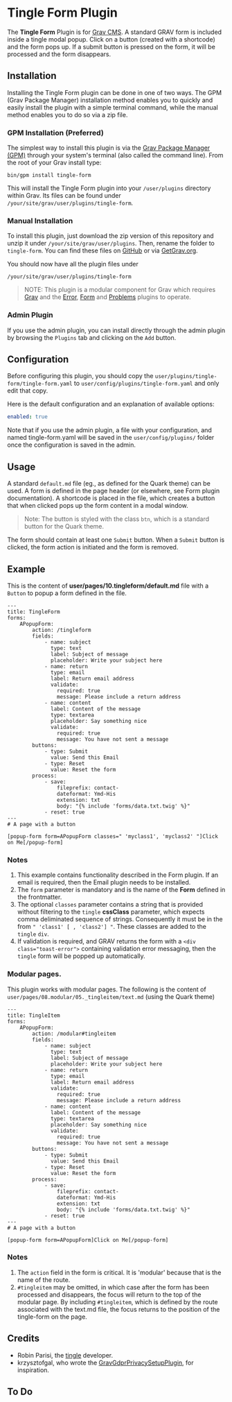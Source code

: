 # Tingle Form Plugin

The **Tingle Form** Plugin is for [Grav CMS](http://github.com/getgrav/grav). A standard GRAV form is included inside a tingle modal popup. Click on a button (created with a shortcode) and the form pops up. If a submit button is pressed on the form, it will be processed and the form disappears.

## Installation

Installing the Tingle Form plugin can be done in one of two ways. The GPM (Grav Package Manager) installation method enables you to quickly and easily install the plugin with a simple terminal command, while the manual method enables you to do so via a zip file.

### GPM Installation (Preferred)

The simplest way to install this plugin is via the [Grav Package Manager (GPM)](http://learn.getgrav.org/advanced/grav-gpm) through your system's terminal (also called the command line).  From the root of your Grav install type:

    bin/gpm install tingle-form

This will install the Tingle Form plugin into your `/user/plugins` directory within Grav. Its files can be found under `/your/site/grav/user/plugins/tingle-form`.

### Manual Installation

To install this plugin, just download the zip version of this repository and unzip it under `/your/site/grav/user/plugins`. Then, rename the folder to `tingle-form`. You can find these files on [GitHub](https://github.com/finanalyst/grav-plugin-tingle-form) or via [GetGrav.org](http://getgrav.org/downloads/plugins#extras).

You should now have all the plugin files under

    /your/site/grav/user/plugins/tingle-form

> NOTE: This plugin is a modular component for Grav which requires [Grav](http://github.com/getgrav/grav) and the [Error](https://github.com/getgrav/grav-plugin-error), [Form](https://github.com/getgrav/grav-plugin-form) and [Problems](https://github.com/getgrav/grav-plugin-problems) plugins to operate.

### Admin Plugin

If you use the admin plugin, you can install directly through the admin plugin by browsing the `Plugins` tab and clicking on the `Add` button.

## Configuration

Before configuring this plugin, you should copy the `user/plugins/tingle-form/tingle-form.yaml` to `user/config/plugins/tingle-form.yaml` and only edit that copy.

Here is the default configuration and an explanation of available options:

```yaml
enabled: true
```

Note that if you use the admin plugin, a file with your configuration, and named tingle-form.yaml will be saved in the `user/config/plugins/` folder once the configuration is saved in the admin.

## Usage

A standard `default.md` file (eg., as defined for the Quark theme) can be used. A form is defined in the page header (or elsewhere, see Form plugin documentation). A shortcode is placed in the file, which creates a button that when clicked pops up the form content in a modal window.

>Note: The button is styled with the class `btn`, which is a standard button for the Quark theme.

The form should contain at least one `Submit` button. When a `Submit` button is clicked, the form action is initiated and the form is removed.

## Example
This is the content of **user/pages/10.tingleform/default.md** file with a `Button` to popup a form defined in the file.
```
---
title: TingleForm
forms:
    APopupForm:
        action: /tingleform
        fields:
            - name: subject
              type: text
              label: Subject of message
              placeholder: Write your subject here
            - name: return
              type: email
              label: Return email address
              validate:
                required: true
                message: Please include a return address
            - name: content
              label: Content of the message
              type: textarea
              placeholder: Say something nice
              validate:
                required: true
                message: You have not sent a message
        buttons:
            - type: Submit
              value: Send this Email
            - type: Reset
              value: Reset the form
        process:
            - save:
                fileprefix: contact-
                dateformat: Ymd-His
                extension: txt
                body: "{% include 'forms/data.txt.twig' %}"
            - reset: true
---
# A page with a button

[popup-form form=APopupForm classes=" 'myclass1', 'myclass2' "]Click on Me[/popup-form]

```
### Notes

1. This example contains functionality described in the Form plugin. If an email is required, then the Email plugin needs to be installed.
1. The `form` parameter is mandatory and is the name of the **Form** defined in the frontmatter.
1. The optional `classes` parameter contains a string that is provided without filtering to the `tingle` **cssClass** parameter, which expects comma deliminated sequence of strings. Consequently it must be in the from `" 'class1' [ , 'class2'] "`. These classes are added to the `tingle` `div`.
1. If validation is required, and GRAV returns the form with a `<div class="toast-error">` containing validation error messaging, then the `tingle` form will be popped up automatically.

### Modular pages.

This plugin works with modular pages. The following is the content of `user/pages/08.modular/05._tingleitem/text.md` (using the Quark theme)
```
---
title: TingleItem
forms:
    APopupForm:
        action: /modular#tingleitem
        fields:
            - name: subject
              type: text
              label: Subject of message
              placeholder: Write your subject here
            - name: return
              type: email
              label: Return email address
              validate:
                required: true
                message: Please include a return address
            - name: content
              label: Content of the message
              type: textarea
              placeholder: Say something nice
              validate:
                required: true
                message: You have not sent a message
        buttons:
            - type: Submit
              value: Send this Email
            - type: Reset
              value: Reset the form
        process:
            - save:
                fileprefix: contact-
                dateformat: Ymd-His
                extension: txt
                body: "{% include 'forms/data.txt.twig' %}"
            - reset: true
---
# A page with a button

[popup-form form=APopupForm]Click on Me[/popup-form]
```
### Notes
1. The `action` field in the form is critical. It is 'modular' because that is the name of the route.
1. `#tingleitem` may be omitted, in which case after the form has been processed and disappears, the focus will return to the top of the modular page. By including `#tingleitem`, which is defined by the route associated with the text.md file, the focus returns to the position of the tingle-form on the page.

## Credits

- Robin Parisi, the [tingle](https://robinparisi.github.io/tingle/) developer.
- krzysztofgal, who wrote the [GravGdprPrivacySetupPlugin](https://github.com/krzysztofgal/GravGdprPrivacySetupPlugin), for inspiration.

## To Do
